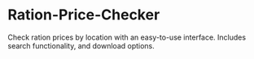 # Ration-Price-Checker
Check ration prices by location with an easy-to-use interface. Includes search functionality, and download options.
